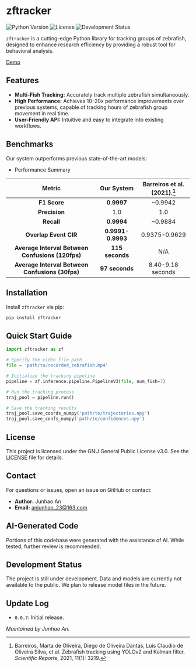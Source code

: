 # zftracker

![Python Version](https://img.shields.io/badge/python-3.9-blue.svg)
![License](https://img.shields.io/badge/license-GPLv3-blue.svg)
![Development Status](https://img.shields.io/badge/status-PreAlpha-orange.svg)

`zftracker` is a cutting-edge Python library for tracking groups of zebrafish, designed to enhance research efficiency by providing a robust tool for behavioral analysis.

[Demo](https://youtu.be/9jiIeoRqJ-o)

## Features

- **Multi-Fish Tracking:** Accurately track multiple zebrafish simultaneously.
- **High Performance:** Achieves 10–20x performance improvements over previous systems, capable of tracking hours of zebrafish group movement in real time.
- **User-Friendly API:** Intuitive and easy to integrate into existing workflows.

## Benchmarks

Our system outperforms previous state-of-the-art models:

- Performance Summary

|                      Metric                      |    Our System     | Barreiros et al. (2021).[^1] |
| :----------------------------------------------: | :---------------: | :--------------------------: |
|                   **F1 Score**                   |    **0.9997**     |           ~0.9942            |
|                  **Precision**                   |        1.0        |             1.0              |
|                    **Recall**                    |    **0.9994**     |           ~0.9884            |
|              **Overlap Event CIR**               | **0.9991-0.9993** |        0.9375-0.9629         |
| **Average Interval Between Confusions (120fps)** |  **115 seconds**  |             N/A              |
| **Average Interval Between Confusions (30fps)**  |  **97 seconds**   |      8.40-9.18 seconds       |

[^1]: Barreiros, Marta de Oliveira, Diego de Oliveira Dantas, Luís Claudio de Oliveira Silva, et al. Zebrafish tracking using YOLOv2 and Kalman filter. *Scientific Reports*, 2021, 11(1): 3219.

## Installation

Install `zftracker` via pip:

```bash
pip install zftracker
```

## Quick Start Guide

```python
import zftracker as zf

# Specify the video file path
file = 'path/to/recorded_zebrafish.mp4'

# Initialize the tracking pipeline
pipeline = zf.inference.pipeline.PipelineV3(file, num_fish=7)

# Run the tracking process
traj_pool = pipeline.run()

# Save the tracking results
traj_pool.save_coords_numpy('path/to/trajectories.npy')
traj_pool.save_confs_numpy('path/to/confidences.npy')
```

## License

This project is licensed under the GNU General Public License v3.0. See the [LICENSE](LICENSE) file for details.

## Contact

For questions or issues, open an issue on GitHub or contact:

- **Author:** Junhao An
- **Email:** anjunhao_23@163.com

## AI-Generated Code

Portions of this codebase were generated with the assistance of AI. While tested, further review is recommended.

## Development Status

The project is still under development. Data and models are currently not available to the public. We plan to release model files in the future.

## Update Log

- `0.0.7`: Initial release.

*Maintained by Junhao An.*